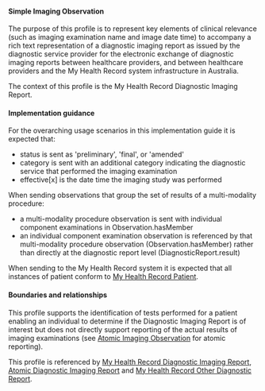 #### Simple Imaging Observation
The purpose of this profile is to represent key elements of clinical relevance (such as imaging examination name and image date time) to accompany a rich text representation of a diagnostic imaging report as issued by the diagnostic service provider for the electronic exchange of diagnostic imaging reports between healthcare providers, and between healthcare providers and the My Health Record system infrastructure in Australia.

The context of this profile is the My Health Record Diagnostic Imaging Report.

#### Implementation guidance
For the overarching usage scenarios in this implementation guide it is expected that:
* status is sent as 'preliminary', 'final', or 'amended'
* category is sent with an additional category indicating the diagnostic service that performed the imaging examination
* effective[x] is the date time the imaging study was performed

When sending observations that group the set of results of a multi-modality procedure:
* a multi-modality procedure observation is sent with individual component examinations in Observation.hasMember
* an individual component examination observation is referenced by that multi-modality procedure observation (Observation.hasMember) rather than directly at the diagnostic report level (DiagnosticReport.result)

When sending to the My Health Record system it is expected that all instances of patient conform to [My Health Record Patient](StructureDefinition-patient-mhr-1.html).

#### Boundaries and relationships
This profile supports the identification of tests performed for a patient enabling an individual to determine if the Diagnostic Imaging Report is of interest but does not directly support reporting of the actual results of imaging examinations (see [Atomic Imaging Observation](StructureDefinition-observation-imag-atomic-1.html) for atomic reporting).

This profile is referenced by [My Health Record Diagnostic Imaging Report](StructureDefinition-diagnosticreport-imag-mhr-1.html), [Atomic Diagnostic Imaging  Report](StructureDefinition-diagnosticreport-imag-atomic-1.html) and [My Health Record Other Diagnostic Report](StructureDefinition-diagnosticreport-otherdiag-mhr-1.html).